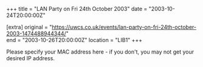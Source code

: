 +++
title = "LAN Party on Fri 24th October 2003"
date = "2003-10-24T20:00:00Z"

[extra]
original = "https://uwcs.co.uk/events/lan-party-on-fri-24th-october-2003-1474488944344/"    
end = "2003-10-26T20:00:00Z"
location = "LIB1"
+++

Please specify your MAC address here - if you don't, you may not get your desired IP address.

